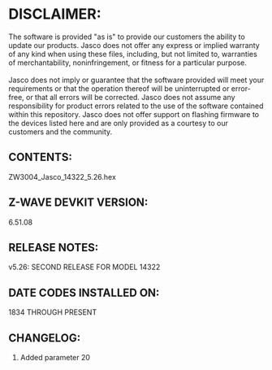 # DISCLAIMER:
The software is provided "as is" to provide our customers the ability to update our products. Jasco does not offer any express or implied warranty of any kind when using these files, including, but not limited to, warranties of merchantability, noninfringement, or fitness for a particular purpose.<br>
<br>
Jasco does not imply or guarantee that the software provided will meet your requirements or that the operation thereof will be uninterrupted or error-free, or that all errors will be corrected. Jasco does not assume any responsibility for product errors related to the use of the software contained within this repository. Jasco does not offer support on flashing firmware to the devices listed here and are only provided as a courtesy to our customers and the community.

## CONTENTS:
ZW3004_Jasco_14322_5.26.hex

## Z-WAVE DEVKIT VERSION:
6.51.08

## RELEASE NOTES:
v5.26: SECOND RELEASE FOR MODEL 14322

## DATE CODES INSTALLED ON:
1834 THROUGH PRESENT

## CHANGELOG:
1. Added parameter 20